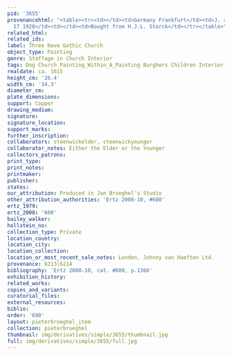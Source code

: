 ```yaml
---
pid: '3655'
provenancehtml: "<table><tr><td></td><td>Germany Frankfurt</td><td>J. and S. Goldschmidt</td></tr><tr><td>Dec
  17 1928</td><td></td><td>Bought from H.J.L. Starck</td></tr></table>"
related_html:
related_ids:
label: Three Nave Gothic Church
object_type: Painting
genre: Staffage in Church Interior
tags: Dog Church Painting_Within_A_Painting Burghers Children Interior_Scene
realdate: ca. 1615
height_cm: '26.4'
width_cm: '34.3'
diameter_cm:
plate_dimensions:
support: Copper
drawing_medium:
signature:
signature_location:
support_marks:
further_inscription:
collaborators: steenwickelder, steenwickyounger
collaborator_notes: Either the Elder or the Younger
collectors_patrons:
print_type:
print_notes:
printmaker:
publisher:
states:
our_attribution: Produced in Jan Brueghel's Studio
other_attribution_authorities: 'Ertz 2008-10, #600'
ertz_1979:
ertz_2008: '600'
bailey_walker:
hollstein_no:
collection_type: Private
location_country:
location_city:
location_collection:
location_or_most_recent_sale_notes: London, Johnny van Haeften Ltd.
provenance: 6213|6214
bibliography: 'Ertz 2008-10, cat. #600, p.1366'
exhibition_history:
related_works:
copies_and_variants:
curatorial_files:
external_resources:
biblio:
order: '690'
layout: pieterbrueghel_item
collection: pieterbrueghel
thumbnail: img/derivatives/simple/3655/thumbnail.jpg
full: img/derivatives/simple/3655/full.jpg
---
```

